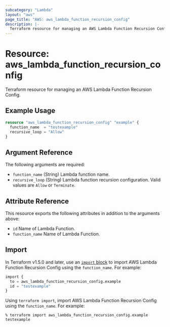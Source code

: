 ```yaml
---
subcategory: "Lambda"
layout: "aws"
page_title: "AWS: aws_lambda_function_recursion_config"
description: |-
  Terraform resource for managing an AWS Lambda Function Recursion Config.
---
```


# Resource: aws_lambda_function_recursion_config

Terraform resource for managing an AWS Lambda Function Recursion Config.

## Example Usage

```terraform
resource "aws_lambda_function_recursion_config" "example" {
  function_name  = "testexample"
  recursive_loop = "Allow"
}
```

## Argument Reference

The following arguments are required:

* `function_name` (String) Lambda function name.
* `recursive_loop` (String) Lambda function recursion configuration. Valid values are `Allow` or `Terminate`.

## Attribute Reference

This resource exports the following attributes in addition to the arguments above:

* `id` Name of Lambda Function.
* `function_name` Name of Lambda Function.

## Import

In Terraform v1.5.0 and later, use an [`import` block](https://developer.hashicorp.com/terraform/language/import) to import AWS Lambda Function Recursion Config using the `function_name`. For example:

```terraform
import {
  to = aws_lambda_function_recursion_config.example
  id = "testexample"
}
```

Using `terraform import`, import AWS Lambda Function Recursion Config using the `function_name`. For example:

```console
% terraform import aws_lambda_function_recursion_config.example testexample
```
